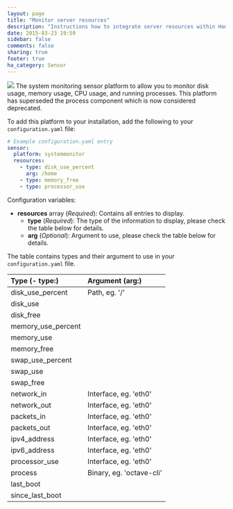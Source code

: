 ```yaml
---
layout: page
title: "Monitor server resources"
description: "Instructions how to integrate server resources within Home Assistant."
date: 2015-03-23 19:59
sidebar: false
comments: false
sharing: true
footer: true
ha_category: Sensor
---
```


<img src='/images/supported_brands/utilities-system-monitor.png' class='brand pull-right' />
The system monitoring sensor platform to allow you to monitor disk usage, memory usage, CPU usage, and running processes. This platform has superseded the process component which is now considered deprecated.

To add this platform to your installation, add the following to your `configuration.yaml` file:

```yaml
# Example configuration.yaml entry
sensor:
  platform: systemmonitor
  resources:
    - type: disk_use_percent
      arg: /home
    - type: memory_free
    - type: processor_use
```

Configuration variables:

- **resources** array (*Required*): Contains all entries to display.
  - **type** (*Required*): The type of the information to display, please check the table below for details.
  - **arg** (*Optional*): Argument to use, please check the table below for details.

The table contains types and their argument to use in your `configuration.yaml` file.

| Type (- type:)      | Argument (arg:)          |
| :------------------ |:-------------------------|
| disk_use_percent    | Path, eg. '/'            |
| disk_use            |                          |
| disk_free           |                          |
| memory_use_percent  |                          |
| memory_use          |                          |
| memory_free         |                          |
| swap_use_percent    |                          |
| swap_use            |                          |
| swap_free           |                          |
| network_in          | Interface, eg. 'eth0'    |
| network_out         | Interface, eg. 'eth0'    |
| packets_in          | Interface, eg. 'eth0'    |
| packets_out         | Interface, eg. 'eth0'    |
| ipv4_address        | Interface, eg. 'eth0'    |
| ipv6_address        | Interface, eg. 'eth0'    |
| processor_use       | Interface, eg. 'eth0'    |
| process             | Binary, eg. 'octave-cli' |
| last_boot           |                          |
| since_last_boot     |                          |


